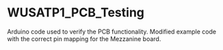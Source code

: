 WUSATP1_PCB_Testing
===================

Arduino code used to verify the PCB functionality.  Modified example code with the correct pin mapping for the Mezzanine board.
